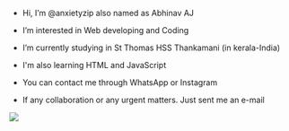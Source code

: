 -   Hi, I’m @anxietyzip
    also named as Abhinav AJ
    
-   I’m interested in Web developing and       Coding

-   I’m currently studying in St Thomas        HSS Thankamani (in kerala-India)
   
-   I'm also learning HTML and JavaScript
  
- You can contact me through WhatsApp or     Instagram

- If any collaboration or any urgent         matters. Just sent me an e-mail

<img src="{https://img.shields.io/badge/Gmail-D14836?style=for-the-badge&logo=gmail&logoColor=white}"/>

<!---
anxietyzip/anxietyzip is a ✨ special ✨ repository because its `README.md` (this file) appears on your GitHub profile.
You can click the Preview link to take a look at your changes.
